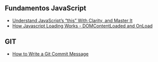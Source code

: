 ## Fundamentos JavaScript
* [Understand JavaScript’s “this” With Clarity, and Master It](http://javascriptissexy.com/understand-javascripts-this-with-clarity-and-master-it/)
* [How Javascript Loading Works - DOMContentLoaded and OnLoad](http://ablogaboutcode.com/2011/06/14/how-javascript-loading-works-domcontentloaded-and-onload/)

## GIT
* [How to Write a Git Commit Message](http://chris.beams.io/posts/git-commit/)
